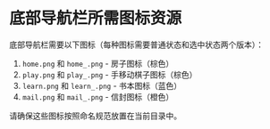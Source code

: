 # 底部导航栏所需图标资源

底部导航栏需要以下图标（每种图标需要普通状态和选中状态两个版本）：

1. `home.png` 和 `home_.png` - 房子图标（棕色）
2. `play.png` 和 `play_.png` - 手移动棋子图标（棕色）
3. `learn.png` 和 `learn_.png` - 书本图标（蓝色）
4. `mail.png` 和 `mail_.png` - 信封图标（橙色）

请确保这些图标按照命名规范放置在当前目录中。 
